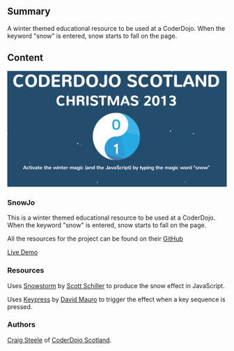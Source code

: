 ## Summary

 A winter themed educational resource to be used at a
CoderDojo. When the keyword "snow" is entered, snow starts to fall on
the page. 

## Content

![centre|800px|](../files/Snowjo.png "centre|800px|")

### SnowJo

This is a winter themed educational resource to be used at a CoderDojo.
When the keyword "snow" is entered, snow starts to fall on the page.

All the resources for the project can be found on their
[GitHub](https://github.com/CoderDojoScotland/SnowJo)

[Live Demo](http://coderdojo.co/demo/snowjo/)

### Resources

Uses [Snowstorm](http://www.schillmania.com/projects/snowstorm/) by
[Scott Schiller](https://github.com/scottschiller) to produce the snow
effect in JavaScript.

Uses [Keypress](http://dmauro.github.io/Keypress/) by [David
Mauro](https://github.com/dmauro) to trigger the effect when a key
sequence is pressed.

### Authors

[Craig Steele](https://github.com/Craig88) of [CoderDojo
Scotland](http://coderdojoscotland.com/).
